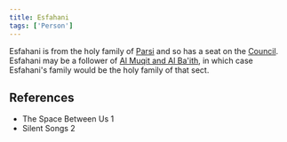 ```yaml
---
title: Esfahani
tags: ['Person']
---
```

Esfahani is from the holy family of [Parsi](/_wiki/parsi.md) and so has a seat on the [Council](/_wiki/council.md). Esfahani may be a follower of [Al Muqit and Al Ba'ith](/_wiki/al-muqit-and-al-baith.md), in which case Esfahani's family would be the holy family of that sect.

## References
- The Space Between Us 1
- Silent Songs 2
